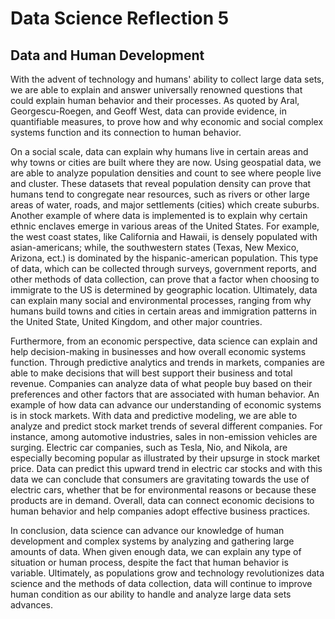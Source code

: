 # Data Science Reflection 5
## Data and Human Development

With the advent of technology and humans' ability to collect large data sets, we are able to explain and answer universally renowned questions that could explain human behavior and their processes. As quoted by Aral, Georgescu-Roegen, and Geoff West, data can provide evidence, in quantifiable measures, to prove how and why economic and social complex systems function and its connection to human behavior. 

On a social scale, data can explain why humans live in certain areas and why towns or cities are built where they are now. Using geospatial data, we are able to analyze population densities and count to see where people live and cluster. These datasets that reveal population density can prove that humans tend to congregate near resources, such as rivers or other large areas of water, roads, and major settlements (cities) which create suburbs. Another example of where data is implemented is to explain why certain ethnic enclaves emerge in various areas of the United States. For example, the west coast states, like California and Hawaii, is densely populated with asian-americans; while, the southwestern states (Texas, New Mexico, Arizona, ect.) is dominated by the hispanic-american population. This type of data, which can be collected through surveys, government reports, and other methods of data collection, can prove that a factor when choosing to immigrate to the US is determined by geographic location.  Ultimately, data can explain many social and environmental processes, ranging from why humans build towns and cities in certain areas and immigration patterns in the United State, United Kingdom, and other major countries. 

Furthermore, from an economic perspective, data science can explain and help decision-making in businesses and how overall economic systems function. Through predictive analytics and trends in markets, companies are able to make decisions that will best support their business and total revenue. Companies can analyze data of what people buy based on their preferences and other factors that are associated with human behavior. An example of how data can advance our understanding of economic systems is in stock markets. With data and predictive modeling, we are able to analyze and predict stock market trends of several different companies. For instance, among automotive industries, sales in non-emission vehicles are surging. Electric car companies, such as Tesla, Nio, and Nikola, are especially becoming popular as illustrated by their upsurge in stock market price. Data can predict this upward trend in electric car stocks and with this data we can conclude that consumers are gravitating towards the use of electric cars, whether that be for environmental reasons or because these products are in demand. Overall, data can connect economic decisions to human behavior and help companies adopt effective business practices. 

In conclusion, data science can advance our knowledge of human development and complex systems by analyzing and gathering large amounts of data. When given enough data, we can explain any type of situation or human process, despite the fact that human behavior is variable. Ultimately, as populations grow and technology revolutionizes data science and the methods of data collection, data will continue to improve human condition as our ability to handle and analyze large data sets advances. 


